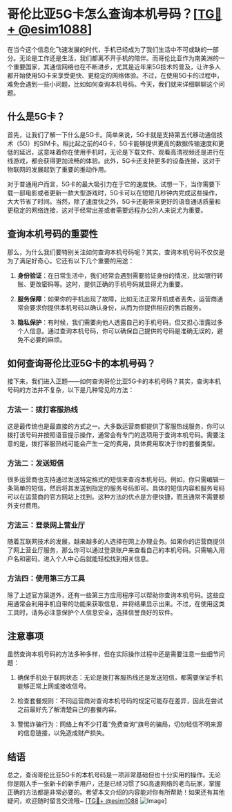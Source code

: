 # 哥伦比亚5G卡怎么查询本机号码？[[TG💪+ @esim1088](https://t.me/s/esim1088)]

在当今这个信息化飞速发展的时代，手机已经成为了我们生活中不可或缺的一部分。无论是工作还是生活，我们都离不开手机的陪伴。而哥伦比亚作为南美洲的一个重要国家，其通信网络也在不断进步，尤其是近年来5G技术的普及，让许多人都开始使用5G卡来享受更快、更稳定的网络体验。不过，在使用5G卡的过程中，难免会遇到一些小问题，比如如何查询本机号码。今天，我们就来详细聊聊这个问题。

## 什么是5G卡？

首先，让我们了解一下什么是5G卡。简单来说，5G卡就是支持第五代移动通信技术（5G）的SIM卡。相比起之前的4G卡，5G卡能够提供更高的数据传输速度和更低的延迟，这意味着你在使用手机时，无论是下载文件、观看高清视频还是进行在线游戏，都会获得更加流畅的体验。此外，5G卡还支持更多的设备连接，这对于物联网的发展起到了重要的推动作用。

对于普通用户而言，5G卡的最大吸引力在于它的速度快。试想一下，当你需要下载一部电影或者更新一款大型游戏时，5G卡可以在短短几秒钟内完成这些操作，大大节省了时间。当然，除了速度快之外，5G卡还能带来更好的语音通话质量和更稳定的网络连接，这对于经常出差或者需要远程办公的人来说尤为重要。

## 查询本机号码的重要性

那么，为什么我们要特别关注如何查询本机号码呢？其实，查询本机号码不仅仅是为了满足好奇心，它还有以下几个重要的用途：

1. **身份验证**：在日常生活中，我们经常会遇到需要验证身份的情况，比如银行转账、更改密码等。这时，提供正确的手机号码就显得尤为重要。
   
2. **服务保障**：如果你的手机出现了故障，比如无法正常开机或者丢失，运营商通常会要求你提供本机号码以确认身份，从而为你提供相应的售后服务。

3. **隐私保护**：有时候，我们需要向他人透露自己的手机号码，但又担心泄露过多个人信息。通过查询本机号码，你可以确保自己提供的号码是准确无误的，避免不必要的麻烦。

## 如何查询哥伦比亚5G卡的本机号码？

接下来，我们进入正题——如何查询哥伦比亚5G卡的本机号码？其实，查询本机号码的方法并不复杂，以下是几种常见的方法：

### 方法一：拨打客服热线

这是最传统也是最直接的方式之一。大多数运营商都提供了客服热线服务，你可以拨打该号码并按照语音提示操作，通常会有专门的选项用于查询本机号码。需要注意的是，拨打客服热线可能会产生一定的费用，具体费用取决于你的套餐类型。

### 方法二：发送短信

很多运营商也支持通过发送特定格式的短信来查询本机号码。例如，你只需编辑一条简单的短信，然后将其发送到指定的服务号码即可。具体的短信内容和服务号码可以在运营商的官方网站上找到。这种方法的优点是方便快捷，而且通常不需要额外支付费用。

### 方法三：登录网上营业厅

随着互联网技术的发展，越来越多的人选择在网上办理业务。如果你的运营商提供了网上营业厅服务，那么你可以通过登录账户来查看自己的本机号码。只需输入用户名和密码，进入个人中心后就能轻松找到相关信息。

### 方法四：使用第三方工具

除了上述官方渠道外，还有一些第三方应用程序可以帮助你查询本机号码。这些应用通常会利用手机自带的功能来获取信息，并将结果显示出来。不过，在使用这类工具时，请务必注意保护个人信息安全，选择信誉良好的软件。

## 注意事项

虽然查询本机号码的方法多种多样，但在实际操作过程中还是需要注意一些细节问题：

1. 确保手机处于联网状态：无论是拨打客服热线还是发送短信，都需要保证手机能够正常上网或接收信号。
   
2. 检查套餐规则：不同运营商对查询本机号码的规定可能存在差异，因此在尝试之前最好先了解清楚自己的套餐内容。

3. 警惕诈骗行为：网络上有不少打着“免费查询”旗号的骗局，切勿轻信不明来源的信息链接，以免造成财产损失。

## 结语

总之，查询哥伦比亚5G卡的本机号码是一项非常基础但也十分实用的操作。无论你是刚入手一张新卡的新手用户，还是已经习惯了5G高速网络的老鸟玩家，掌握正确的方法都是非常必要的。希望本文介绍的内容能对你有所帮助！如果还有其他疑问，欢迎随时留言交流哦~ [[TG💪+ @esim1088](https://t.me/s/esim1088) ![Image](https://i.postimg.cc/4NQfJmqS/Snipaste-2025-05-13-00-14-12.png)]